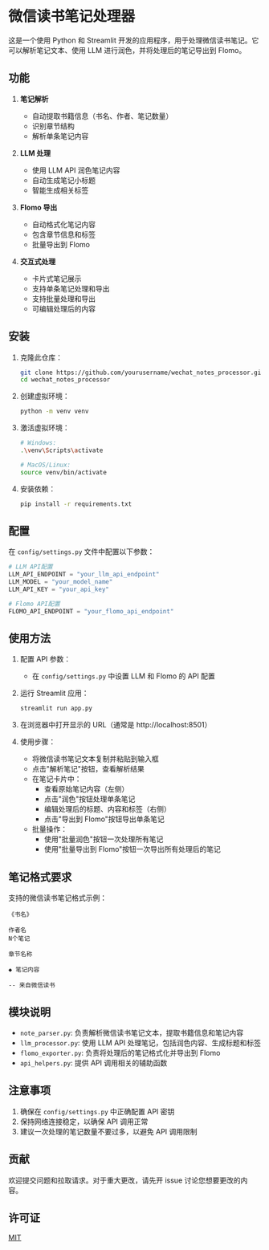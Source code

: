 # 微信读书笔记处理器

这是一个使用 Python 和 Streamlit 开发的应用程序，用于处理微信读书笔记。它可以解析笔记文本、使用 LLM 进行润色，并将处理后的笔记导出到 Flomo。

## 功能

1. **笔记解析**
   - 自动提取书籍信息（书名、作者、笔记数量）
   - 识别章节结构
   - 解析单条笔记内容

2. **LLM 处理**
   - 使用 LLM API 润色笔记内容
   - 自动生成笔记小标题
   - 智能生成相关标签

3. **Flomo 导出**
   - 自动格式化笔记内容
   - 包含章节信息和标签
   - 批量导出到 Flomo

4. **交互式处理**
   - 卡片式笔记展示
   - 支持单条笔记处理和导出
   - 支持批量处理和导出
   - 可编辑处理后的内容

## 安装

1. 克隆此仓库：
   ```bash
   git clone https://github.com/yourusername/wechat_notes_processor.git
   cd wechat_notes_processor
   ```

2. 创建虚拟环境：
   ```bash
   python -m venv venv
   ```

3. 激活虚拟环境：
   ```bash
   # Windows:
   .\venv\Scripts\activate

   # MacOS/Linux:
   source venv/bin/activate
   ```

4. 安装依赖：
   ```bash
   pip install -r requirements.txt
   ```

## 配置

在 `config/settings.py` 文件中配置以下参数：

```python
# LLM API配置
LLM_API_ENDPOINT = "your_llm_api_endpoint"
LLM_MODEL = "your_model_name"
LLM_API_KEY = "your_api_key"

# Flomo API配置
FLOMO_API_ENDPOINT = "your_flomo_api_endpoint"
```

## 使用方法

1. 配置 API 参数：
   - 在 `config/settings.py` 中设置 LLM 和 Flomo 的 API 配置

2. 运行 Streamlit 应用：
   ```bash
   streamlit run app.py
   ```

3. 在浏览器中打开显示的 URL（通常是 http://localhost:8501）

4. 使用步骤：
   - 将微信读书笔记文本复制并粘贴到输入框
   - 点击"解析笔记"按钮，查看解析结果
   - 在笔记卡片中：
     * 查看原始笔记内容（左侧）
     * 点击"润色"按钮处理单条笔记
     * 编辑处理后的标题、内容和标签（右侧）
     * 点击"导出到 Flomo"按钮导出单条笔记
   - 批量操作：
     * 使用"批量润色"按钮一次处理所有笔记
     * 使用"批量导出到 Flomo"按钮一次导出所有处理后的笔记

## 笔记格式要求

支持的微信读书笔记格式示例：
```
《书名》

作者名
N个笔记

章节名称

◆ 笔记内容

-- 来自微信读书
```

## 模块说明

- `note_parser.py`: 负责解析微信读书笔记文本，提取书籍信息和笔记内容
- `llm_processor.py`: 使用 LLM API 处理笔记，包括润色内容、生成标题和标签
- `flomo_exporter.py`: 负责将处理后的笔记格式化并导出到 Flomo
- `api_helpers.py`: 提供 API 调用相关的辅助函数

## 注意事项

1. 确保在 `config/settings.py` 中正确配置 API 密钥
2. 保持网络连接稳定，以确保 API 调用正常
3. 建议一次处理的笔记数量不要过多，以避免 API 调用限制

## 贡献

欢迎提交问题和拉取请求。对于重大更改，请先开 issue 讨论您想要更改的内容。

## 许可证

[MIT](https://choosealicense.com/licenses/mit/)